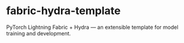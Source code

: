 # fabric-hydra-template
PyTorch Lightning Fabric  + Hydra — an extensible template for model training and development.
